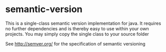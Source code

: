 semantic-version
================

This is a single-class semantic version implementation for java. It requires no further dependencies and is thereby easy to use within your own projects. You may simply copy the single class to your source folder

See http://semver.org/ for the specification of semantic versioning
